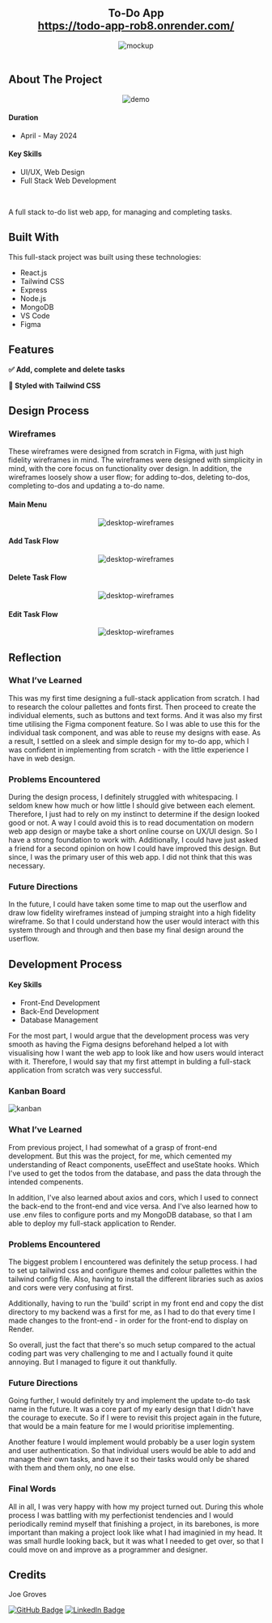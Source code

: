 <h2 align="center">
  To-Do App<br/>
  <a href="https://todo-app-rob8.onrender.com/" target="_blank">https://todo-app-rob8.onrender.com/</a>
</h2>
<div align="center">
  <img alt="mockup" src="./figma/desktop-mockup.png" style="max-width: 800px" />
</div>

<br/>

## About The Project

<div align="center">
  <img alt="demo" src="./figma/todo-app-demo.gif" />
</div>

#### Duration
- April - May 2024

#### Key Skills
- UI/UX, Web Design
- Full Stack Web Development

<br />

A full stack to-do list web app, for managing and completing tasks.

## Built With

This full-stack project was built using these technologies:
- React.js 
- Tailwind CSS
- Express
- Node.js
- MongoDB
- VS Code
- Figma

## Features

**✅ Add, complete and delete tasks**

**🎨 Styled with Tailwind CSS**

## Design Process

### Wireframes

These wireframes were designed from scratch in Figma, with just high fidelity wireframes in mind. The wireframes were designed with simplicity in mind, with the core focus on functionality over design. In addition, the wireframes loosely show a user flow; for adding to-dos, deleting to-dos, completing to-dos and updating a to-do name.

#### Main Menu
<div align="center">
    <img alt="desktop-wireframes" src="./figma/todo-main-wireframe.png" style="max-width: 800px"/>
</div>

#### Add Task Flow
<div align="center">
    <img alt="desktop-wireframes" src="./figma/add-task-wireframe.png" style="max-width: 800px"/>
</div>

#### Delete Task Flow
<div align="center">
    <img alt="desktop-wireframes" src="./figma/delete-task-wireframe.png" style="max-width: 800px"/>
</div>

#### Edit Task Flow
<div align="center">
    <img alt="desktop-wireframes" src="./figma/edit-task-wireframe.png" style="max-width: 800px"/>
</div>

## Reflection
### What I’ve Learned
This was my first time designing a full-stack application from scratch. I had to research the colour pallettes and fonts first. Then proceed to create the individual elements, such as buttons and text forms. And it was also my first time utilising the Figma component feature. So I was able to use this for the individual task component, and was able to reuse my designs with ease. As a result, I settled on a sleek and simple design for my to-do app, which I was confident in implementing from scratch - with the little experience I have in web design.

### Problems Encountered
During the design process, I definitely struggled with whitespacing. I seldom knew how much or how little I should give between each element. Therefore, I just had to rely on my instinct to determine if the design looked good or not. A way I could avoid this is to read documentation on modern web app design or maybe take a short online course on UX/UI design. So I have a strong foundation to work with. Additionally, I could have just asked a friend for a second opinion on how I could have improved this design. But since, I was the primary user of this web app. I did not think that this was necessary.

### Future Directions
In the future, I could have taken some time to map out the userflow and draw low fidelity wireframes instead of jumping straight into a high fidelity wireframe. So that I could understand how the user would interact with this system through and through and then base my final design around the userflow.

## Development Process

#### Key Skills
- Front-End Development
- Back-End Development
- Database Management

For the most part, I would argue that the development process was very smooth as having the Figma designs beforehand helped a lot with visualising how I want the web app to look like and how users would interact with it. Therefore, I would say that my first attempt in bulding a full-stack application from scratch was very successful.

### Kanban Board
<img alt="kanban" src="./figma/kanban-board.png" style="max-width: 800px"/>

### What I’ve Learned

From previous project, I had somewhat of a grasp of front-end development. But this was the project, for me, which cemented my understanding of React components, useEffect and useState hooks. Which I've used to get the todos from the database, and pass the data through the intended compenents. 

In addition, I've also learned about axios and cors, which I used to connect the back-end to the front-end and vice versa. And I've also learned how to use .env files to configure ports and my MongoDB database, so that I am able to deploy my full-stack application to Render.

### Problems Encountered

The biggest problem I encountered was definitely the setup process. I had to set up tailwind css and configure themes and colour pallettes within the tailwind config file. Also, having to install the different libraries such as axios and cors were very confusing at first. 

Additionally, having to run the 'build' script in my front end and copy the dist directory to my backend was a first for me, as I had to do that every time I made changes to the front-end - in order for the front-end to display on Render. 

So overall, just the fact that there's so much setup compared to the actual coding part was very challenging to me and I actually found it quite annoying. But I managed to figure it out thankfully.

### Future Directions

Going further, I would definitely try and implement the update to-do task name in the future. It was a core part of my early design that I didn't have the courage to execute. So if I were to revisit this project again in the future, that would be a main feature for me I would prioritise implementing.

Another feature I would implement would probably be a user login system and user authentication. So that individual users would be able to add and manage their own tasks, and have it so their tasks would only be shared with them and them only, no one else.

### Final Words
All in all, I was very happy with how my project turned out. During this whole process I was battling with my perfectionist tendencies and I would periodically remind myself that finishing a project, in its barebones, is more important than making a project look like what I had imaginied in my head. It was small hurdle looking back, but it was what I needed to get over, so that I could move on and improve as a programmer and designer.

## Credits

Joe Groves

[![GitHub Badge](https://img.shields.io/badge/GitHub-100000?style=for-the-badge&logo=github&logoColor=white)](https://github.com/joeygroves)
[![LinkedIn Badge](https://img.shields.io/badge/LinkedIn-0077B5?style=for-the-badge&logo=linkedin&logoColor=white)](https://www.linkedin.com/in/joewesleygroves)